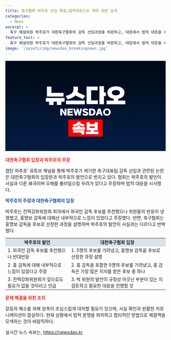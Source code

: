 ```yaml
---
title: 축구협회 박주호 선임 폭로…법적대응으로 계약 위반 공개
categories:
  - News
excerpt: >
  축구 해설위원 박주호가 대한축구협회의 감독 선임과정을 비판하고, 대응에서 법적 대응을 시사했다. 협회는 박주호의 SNS 출연 영상을 왜곡으로 지적하며 오해를 우려한다고 밝혔다. 박주호는 전략강화위원직 사퇴를 언급하고 홍명보 감독 선임과정에 대해 허탈한 심경을 전했는데, 협회는 이와 관련하여 박주호의 언행을 무책임한 행동으로 비판하고 법적 대응을 시사했다.
feature_text: >
  축구 해설위원 박주호가 대한축구협회의 감독 선임과정을 비판하고, 대응에서 법적 대응을 시사했다. 협회는 박주호의 SNS 출연 영상을 왜곡으로 지적하며 오해를 우려한다고 밝혔다. 박주호는 전략강화위원직 사퇴를 언급하고 홍명보 감독 선임과정에 대해 허탈한 심경을 전했는데, 협회는 이와 관련하여 박주호의 언행을 무책임한 행동으로 비판하고 법적 대응을 시사했다.
image: '/assets/img/newsdao_breakingnews.jpg'
---
```


<p><img src="/assets/img/newsdao_breakingnews.jpg" alt="firstkoreanews 속보" /></p>

<p><b><span style="color: #ee2323;">대한축구협회 입장과 박주호의 주장</span></b></p>

<p data-ke-size="size16">캡틴 파추호' 유튜브 채널을 통해 박주호가 제기한 축구대표팀 감독 선임과 관련된 논란은 대한축구협회의 입장문과 박주호의 발언으로 번지고 있다. 협회는 박주호의 발언이 사실과 다른 왜곡이며 오해를 불러일으킬 우려가 있다고 주장하며 법적 대응을 시사했다.</p>

<p><b><span style="color: #1a5490;">박주호의 주장과 대한축구협회의 입장</span></b></p>

<p data-ke-size="size16">박주호는 전력강화위원회 회의에서 외국인 감독 후보를 추천했으나 위원들의 반응이 냉랭했고, 홍명보 감독에 대해선 내부적으로 느낌이 있었다고 주장했다. 반면, 축구협회는 홍명보 감독을 후보로 선정한 과정을 설명하며 박주호의 발언이 사실과는 다르다고 반박했다.</p>

<table>
    <tr>
        <td style="text-align: center; background-color: #21538527;"><b>박주호의 발언</b></td>
        <td style="text-align: center; background-color: #21538527;"><b>대한축구협회 입장</b></td>
    </tr>
    <tr>
        <td>1. 외국인 감독 후보를 추천했으나 반대반응</td>
        <td>1. 5명의 후보를 가려냈고, 홍명보 감독을 후보로 선정한 과정 설명</td>
    </tr>
    <tr>
        <td>2. 홍 감독에 대해 내부적으로 느낌이 있었다고 주장</td>
        <td>2. 홍 감독을 포함한 5명의 후보를 가려냈고, 홍 감독은 가장 많은 지지를 받은 후보 중 하나</td>
    </tr>
    <tr>
        <td>3. 전력강화위원회가 앞으로도 필요가 없을 것이라고 언급</td>
        <td>3. 박 위원의 발언이 규정상 어긋난 부분이 있는 지 검토하고 필요한 대응을 진행할 것</td>
    </tr>
</table>

<p><b><span style="color: #ee2323;">문제 해결을 위한 조치</span></b></p>

<p data-ke-size="size16">갈등의 해소를 위해 양측이 조심스럽게 대처할 필요가 있으며, 사실 확인과 원활한 커뮤니케이션이 절실하다. 현재 상황에서 법적 분쟁을 회피하고 합리적인 방법으로 해결책을 모색하는 것이 바람직하다.</p>
실시간 뉴스 속보는, <a href="https://newsdao.kr" rel="dofollow">https://newsdao.kr</a>



